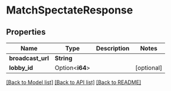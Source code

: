 # MatchSpectateResponse

## Properties

Name | Type | Description | Notes
------------ | ------------- | ------------- | -------------
**broadcast_url** | **String** |  | 
**lobby_id** | Option<**i64**> |  | [optional]

[[Back to Model list]](../README.md#documentation-for-models) [[Back to API list]](../README.md#documentation-for-api-endpoints) [[Back to README]](../README.md)


